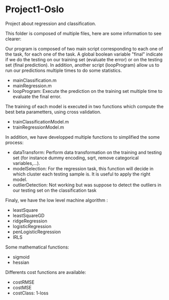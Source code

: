 # Project1-Oslo
Project about regression and classification.

This folder is composed of multiple files, here are some information to see clearer:

Our program is composed of two main script corresponding to each one of the task, for each one of the task.
A global boolean variable "final" indicate if we do the testing on our training set (evaluate the error) or on the testing set (final prediction). In addition, another script (loopProgram) allow us to run our predictions multiple times to do some statistics.
* mainClassification.m
* mainRegression.m
* loopProgram: Execute the prediction on the training set multiple time to evaluate the final error.

The training of each model is executed in two functions which compute the best beta parametters, using cross validation.
* trainClassificationModel.m
* trainRegressionModel.m

In addition, we have developped multiple functions to simplified the some process:
* dataTransform: Perform data transformation on the training and testing set (for instance dummy encoding, sqrt, remove categorical variables,...).
* modelSelection: For the regression task, this function will decide in which cluster each testing sample is. It is useful to apply the right model.
* outlierDetection: Not working but was suppose to detect the outliers in our testing set on the classification task

Finaly, we have the low level machine algorithm :
* leastSquare
* leastSquareGD
* ridgeRegression
* logisticRegression
* penLogisticRegression
* IRLS

Some mathematical functions:
* sigmoid
* hessian

Differents cost functions are available:
* costRMSE
* costMSE
* costClass: 1-loss

